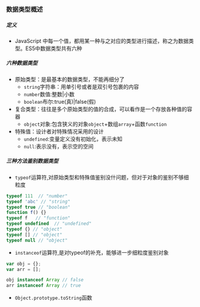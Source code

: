 ### 数据类型概述

##### 定义

* JavaScript 中每一个值，都用某一种与之对应的类型进行描述，称之为数据类型。ES5中数据类型共有六种

##### 六种数据类型

* 原始类型：是最基本的数据类型，不能再细分了
  * ``string``字符串：用单引号或者是双引号包裹的内容
  * ``number``数值:整数|小数
  * ``boolean``布尔:true(真)|false(假)
* 复合类型：往往是多个原始类型的值的合成，可以看作是一个存放各种值的容器
  * ``object``对象:包含狭义的对象``object``+数组``array``+函数``function``
* 特殊值：设计者对特殊情况采用的设计
  * ``undefined``:变量定义没有初始化，表示未知
  * ``null``:表示没有，表示空的空间

##### 三种方法鉴别数据类型

* `typeof`运算符,对原始类型和特殊值鉴别没什问题，但对于对象的鉴别不够细粒度

```javascript
typeof 111  // "number"
typeof 'abc' // "string"
typeof true // "boolean"
function f() {}
typeof f   // "function"
typeof undefined  // "undefined"
typeof {} // "object"
typeof [] // "object"
typeof null // "object"
```

* `instanceof`运算符,是对typeof的补充，能够进一步细粒度鉴别对象

```javascript
var obj = {};
var arr = [];

obj instanceof Array // false
arr instanceof Array // true
```

* `Object.prototype.toString`函数

